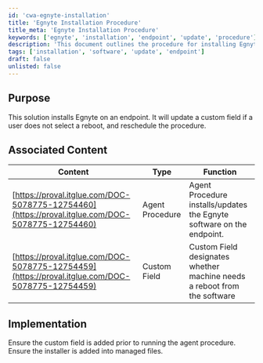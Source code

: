 ```yaml
---
id: 'cwa-egnyte-installation'
title: 'Egnyte Installation Procedure'
title_meta: 'Egnyte Installation Procedure'
keywords: ['egnyte', 'installation', 'endpoint', 'update', 'procedure']
description: 'This document outlines the procedure for installing Egnyte on an endpoint, including how to manage custom fields for reboot requirements and rescheduling the installation process if necessary.'
tags: ['installation', 'software', 'update', 'endpoint']
draft: false
unlisted: false
---
```

## Purpose

This solution installs Egnyte on an endpoint. It will update a custom field if a user does not select a reboot, and reschedule the procedure.

## Associated Content

| Content                                                                 | Type             | Function                                                               |
|-------------------------------------------------------------------------|------------------|------------------------------------------------------------------------|
| [https://proval.itglue.com/DOC-5078775-12754460](https://proval.itglue.com/DOC-5078775-12754460) | Agent Procedure   | Agent Procedure installs/updates the Egnyte software on the endpoint.  |
| [https://proval.itglue.com/DOC-5078775-12754459](https://proval.itglue.com/DOC-5078775-12754459) | Custom Field      | Custom Field designates whether machine needs a reboot from the software |

## Implementation

Ensure the custom field is added prior to running the agent procedure. Ensure the installer is added into managed files.



